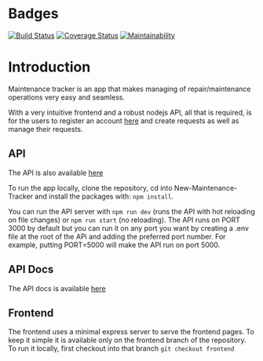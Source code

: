 
# Badges

[![Build Status](https://travis-ci.org/Veraclins/New-Maintenance-Tracker.svg?branch=develop)](https://travis-ci.org/Veraclins/New-Maintenance-Tracker) [![Coverage Status](https://coveralls.io/repos/github/Veraclins/New-Maintenance-Tracker/badge.svg?branch=develop)](https://coveralls.io/github/Veraclins/New-Maintenance-Tracker?branch=develop) [![Maintainability](https://api.codeclimate.com/v1/badges/3185baf2767d48b4f0b3/maintainability)](https://codeclimate.com/github/Veraclins/New-Maintenance-Tracker/maintainability)

# Introduction

Maintenance tracker is an app that makes managing of repair/maintenance operations very easy and seamless.

With a very intuitive frontend and a robust nodejs API, all that is required, is for the users to register an account [here](https://veraclins-frontend.herokuapp.com/) and create requests as well as manage their requests.

## API

The API is also available [here](https://veraclins-m-tracker.herokuapp.com/api/v1)

To run the app locally, clone the repository, cd into New-Maintenance-Tracker and install the packages with:
`npm install`.

You can run the API server with `npm run dev` (runs the API with hot reloading on file changes) or `npm run start` (no reloading). The API runs on PORT 3000 by default but you can run it on any port you want by creating a .env file at the root of the APi and adding the preferred port number. For example, putting PORT=5000 will make the API run on port 5000.

## API Docs

The API docs is available [here](https://veraclins-m-tracker.herokuapp.com/api-docs)

## Frontend

The frontend uses a minimal express server to serve the frontend pages. To keep it simple it is available only on the frontend branch of the repository. To run it locally, first checkout into that branch `git checkout frontend`